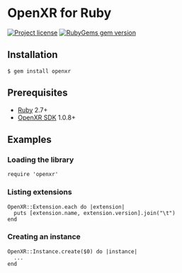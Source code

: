 OpenXR for Ruby
===============

[![Project license](https://img.shields.io/badge/license-Public%20Domain-blue.svg)](https://unlicense.org)
[![RubyGems gem version](https://img.shields.io/gem/v/openxr.svg)](https://rubygems.org/gems/openxr)

Installation
------------

    $ gem install openxr

Prerequisites
-------------

- [Ruby](https://www.ruby-lang.org/en/) 2.7+
- [OpenXR SDK](https://github.com/KhronosGroup/OpenXR-SDK) 1.0.8+

Examples
--------

### Loading the library

    require 'openxr'

### Listing extensions

    OpenXR::Extension.each do |extension|
      puts [extension.name, extension.version].join("\t")
    end

### Creating an instance

    OpenXR::Instance.create($0) do |instance|
      ...
    end
